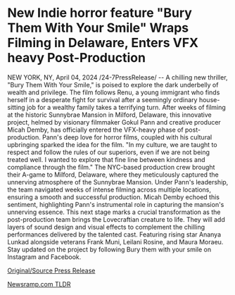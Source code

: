 # New Indie horror feature "Bury Them With Your Smile" Wraps Filming in Delaware, Enters VFX heavy Post-Production

NEW YORK, NY, April 04, 2024 /24-7PressRelease/ -- A chilling new thriller, "Bury Them With Your Smile," is poised to explore the dark underbelly of wealth and privilege. The film follows Renu, a young immigrant who finds herself in a desperate fight for survival after a seemingly ordinary house-sitting job for a wealthy family takes a terrifying turn.  After weeks of filming at the historic Sunnybrae Mansion in Milford, Delaware, this innovative project, helmed by visionary filmmaker Gokul Pann and creative producer Micah Demby, has officially entered the VFX-heavy phase of post-production.   Pann's deep love for horror films, coupled with his cultural upbringing sparked the idea for the film. "In my culture, we are taught to respect and follow the rules of our superiors, even if we are not being treated well. I wanted to explore that fine line between kindness and compliance through the film."   The NYC-based production crew brought their A-game to Milford, Delaware, where they meticulously captured the unnerving atmosphere of the Sunnybrae Mansion. Under Pann's leadership, the team navigated weeks of intense filming across multiple locations, ensuring a smooth and successful production. Micah Demby echoed this sentiment, highlighting Pann's instrumental role in capturing the mansion's unnerving essence.  This next stage marks a crucial transformation as the post-production team brings the Lovecraftian creature to life. They will add layers of sound design and visual effects to complement the chilling performances delivered by the talented cast. Featuring rising star Ananya Lunkad alongside veterans Frank Muni, Leilani Rosine, and Maura Moraeu.  Stay updated on the project by following Bury them with your smile on Instagram and Facebook. 

[Original/Source Press Release](https://www.24-7pressrelease.com/press-release/509807/new-indie-horror-feature-bury-them-with-your-smile-wraps-filming-in-delaware-enters-vfx-heavy-post-production) 

[Newsramp.com TLDR](https://newsramp.com/None) 
